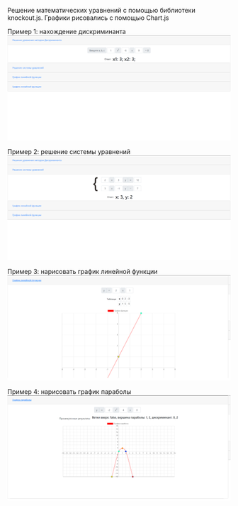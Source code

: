 Решение математических уравнений с помощью библиотеки knockout.js. Графики рисовались с помощью Chart.js

Пример 1: нахождение дискриминанта
![DISCRIMINANT](https://github.com/Orientir/knockout.js/raw/master/images/first_example.png)

Пример 2: решение системы уравнений
![SYSTEM OF EQUATIONS](https://github.com/Orientir/knockout.js/raw/master/images/second_example.png)

Пример 3: нарисовать график линейной функции
![SYSTEM OF DECART LINE](https://github.com/Orientir/knockout.js/raw/master/images/third_example.png)

Пример 4: нарисовать график параболы
![SYSTEM OF PARABOLA LINE](https://github.com/Orientir/knockout.js/raw/master/images/fourth_example.png)

